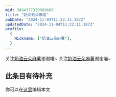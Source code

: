 ```yaml
---
mid: 3494377320089669
title: "奶油云朵麻薯"
pubDate: "2024-11-04T11:22:11.187Z"
updatedDate: "2024-11-04T11:22:11.187Z"
profile:
  {
    Nickname: ["奶油云朵麻薯"],
  }
---
```


关注[奶油云朵麻薯](https://space.bilibili.com/3494377320089669)谢谢喵~ 关注[奶油云朵麻薯](https://space.bilibili.com/3494377320089669)谢谢喵~

## 此条目有待补充
你可以在[这里](https://github.com/Yuhanawa/VTuber.ICU-Content/edit/master/v/奶油云朵麻薯/index.md)编辑本文
